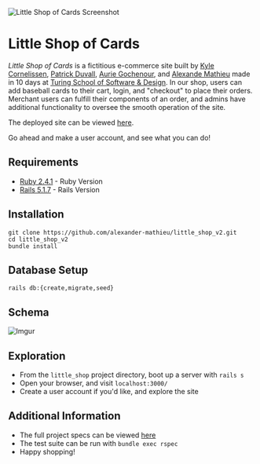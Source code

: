 ![Little Shop of Cards Screenshot](/little_shop_screenshot.png?raw=true "Little Shop of Cards Screenshot")

# Little Shop of Cards

_Little Shop of Cards_ is a fictitious e-commerce site built by [Kyle Cornelissen](https://github.com/kylecornelissen), [Patrick Duvall](https://github.com/Patrick-Duvall), [Aurie Gochenour](https://github.com/Myrdden), and [Alexande Mathieu](https://github.com/alexander-mathieu) made in 10 days at [Turing School of Software & Design](https://turing.io/). In our shop, users can add baseball cards to their cart, login, and "checkout" to place their orders. Merchant users can fulfill their components of an order, and admins have additional functionality to oversee the smooth operation of the site.

The deployed site can be viewed [here](https://little-shop-of-cards.herokuapp.com/).

Go ahead and make a user account, and see what you can do!

## Requirements
 * [Ruby 2.4.1](https://www.ruby-lang.org/en/downloads/) - Ruby Version
 * [Rails 5.1.7](https://rubyonrails.org/) - Rails Version

## Installation
```
git clone https://github.com/alexander-mathieu/little_shop_v2.git
cd little_shop_v2
bundle install
```

## Database Setup
```
rails db:{create,migrate,seed}
```

## Schema
![Imgur](https://i.imgur.com/kEcAZdw.png)

## Exploration
 * From the `little_shop` project directory, boot up a server with `rails s`
 * Open your browser, and visit `localhost:3000/`
 * Create a user account if you'd like, and explore the site

## Additional Information
 * The full project specs can be viewed [here](https://github.com/turingschool-projects/little_shop_v2)
 * The test suite can be run with `bundle exec rspec`
 * Happy shopping!
